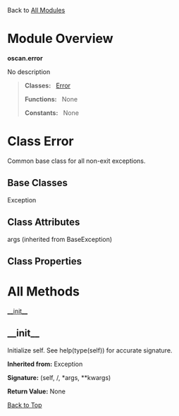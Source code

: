 Back to [All Modules](https://github.com/pyrustic/oscan/blob/master/docs/modules/README.md#readme)

# Module Overview

**oscan.error**
 
No description

> **Classes:** &nbsp; [Error](https://github.com/pyrustic/oscan/blob/master/docs/modules/content/oscan.error/content/classes/Error.md#class-error)
>
> **Functions:** &nbsp; None
>
> **Constants:** &nbsp; None

# Class Error
Common base class for all non-exit exceptions.

## Base Classes
Exception

## Class Attributes
args (inherited from BaseException)

## Class Properties


# All Methods
[\_\_init\_\_](#__init__)

## \_\_init\_\_
Initialize self.  See help(type(self)) for accurate signature.

**Inherited from:** Exception

**Signature:** (self, /, \*args, \*\*kwargs)





**Return Value:** None

[Back to Top](#module-overview)



